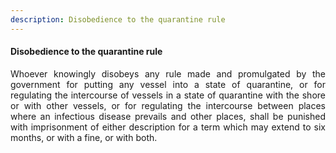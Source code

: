 ```yaml
---
description: Disobedience to the quarantine rule
---
```


#### Disobedience to the quarantine rule
<div style="text-align: justify">

Whoever knowingly disobeys any rule made and promulgated by the government for putting any vessel into a state of quarantine, or for regulating the intercourse of vessels in a state of quarantine with the shore or with other vessels, or for regulating the intercourse between places where an infectious disease prevails and other places, shall be punished with imprisonment of either description for a term which may extend to six months, or with a fine, or with both.

</div>
